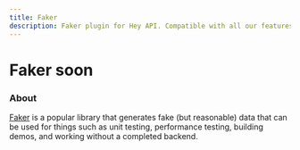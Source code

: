 ```yaml
---
title: Faker
description: Faker plugin for Hey API. Compatible with all our features.
---
```


<script setup lang="ts">
import FeatureStatus from '@components/FeatureStatus.vue';
</script>

# Faker <span data-soon>soon</span>

<FeatureStatus issueNumber=1485 name="Faker" />

### About

[Faker](https://fakerjs.dev) is a popular library that generates fake (but reasonable) data that can be used for things such as unit testing, performance testing, building demos, and working without a completed backend.

<!--@include: ../../partials/sponsors.md-->
